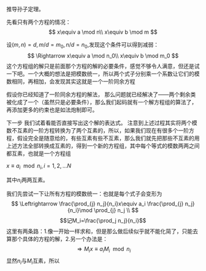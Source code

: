 推导孙子定理。

先看只有两个方程的情况：
$$
x\equiv a \mod n\\
x\equiv b \mod m
$$


设$(m,n)=d,m/d=m_0,n/d=n_0$,发现这个条件可以得到减弱：
$$
\Rightarrow
x\equiv a \mod n_0\\
x\equiv b \mod m_0
$$
这个方程组的解只是前面那个方程的解的必要条件，感觉不够令人满意，但还是试一下吧。一个大概的想法是把模数统一，所以两个式子分别乘一个系数让它们的模数相同，再相加，会发现其实这就是一个一阶同余方程


假设你已经知道了一阶同余方程的解法， 那么问题就已经解决了——两个剩余类被化成了一个（虽然只是必要条件），那么我们起码就有一个解方程组的算法了，再添加更多的约束也是如法炮制即可。



下一步  我们试着看能否直接写出这个解的表达式。
注意到上述过程其实将两个模数不互素的一阶方程转换为了两个互素的，所以，如果我们现在有很多个一阶方程，假设完全是随意给的，有些互素有些不互素，那么我们就先把那些不互素的用上述方法全部转换成互素的，得到一个新的方程组，其中每个等式的模数两两之间都互素，也就是一个方程组

$x\equiv a_i\mod n_i,i=1,2,...N$

其中$n_i$两两互素。

我们先尝试一下让所有方程的模数统一：也就是每个式子会变形为
$$
\Leftrightarrow
\frac{\prod_{j} n_j}{n_i}x\equiv a_i \frac{\prod_{j} n_j}{n_i}\mod \prod_{j} n_j
\\
$$
$$记M_i=\frac{\prod_j n_j}{n_i}$$
这里有两条路：1.像一开始一样求和，但是那么做后续似乎就不能化简了，只能去算那个具体的方程的解，2.另一个办法是：
$$
\Rightarrow
M_ix\equiv a_i M_i\mod n_i
$$
显然$n_i$与$M_i$互素，所以

